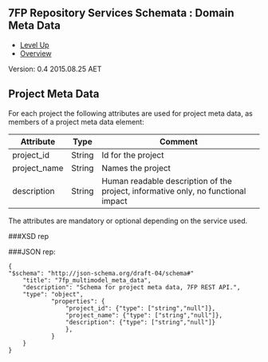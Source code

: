 ## 7FP Repository Services Schemata : Domain Meta Data ##

* [Level Up](../README.md)
* [Overview](./README.md)

Version: 0.4 2015.08.25 AET


## Project Meta Data

For each project the following attributes are used for project meta data, as members of a project meta data element:
 
 Attribute   | Type | Comment |
-------------|------|---------|
project_id   |String|Id for the project 
project_name |String|Names the project 
description  |String|Human readable description of the project, informative only, no functional impact

The attributes are mandatory or optional depending on the service used.


###XSD rep

###JSON rep:

```
{
"$schema": "http://json-schema.org/draft-04/schema#" 
	"title": "7fp_multimodel_meta_data",
	"description": "Schema for project meta data, 7FP REST API.",
	"type": "object",
			"properties": {
				"project_id": {"type": ["string","null"]},
				"project_name": {"type": ["string","null"]},
				"description": {"type": ["string","null"]}
				},
			}
	}
}
```

